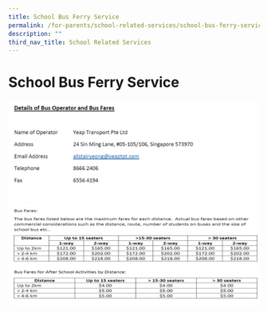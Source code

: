 ```yaml
---
title: School Bus Ferry Service
permalink: /for-parents/school-related-services/school-bus-ferry-service/
description: ""
third_nav_title: School Related Services
---
```

# **School Bus Ferry Service**

![School Bus Operators and Bus fares](/images/busoperator.jpg)
![School Bus Fares](/images/busfares.jpg)
